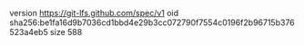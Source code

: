version https://git-lfs.github.com/spec/v1
oid sha256:be1fa16d9b7036cd1bbd4e29b3cc072790f7554c0196f2b96715b376523a4eb5
size 588
